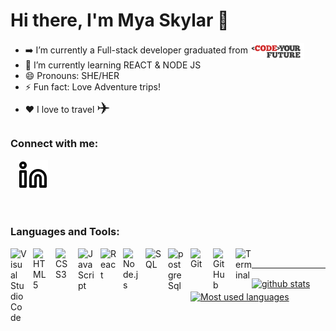 # Hi there, I'm Mya Skylar 👋 

- ➡️ I’m currently a Full-stack developer graduated from <a href="https://codeyourfuture.io/"><img align="center" width="18%" src="./images/cyf_logo.png" /></a>
- 🌱 I’m currently learning REACT & NODE JS
- 😄 Pronouns: SHE/HER
- ⚡ Fun fact: Love Adventure trips!
- ❤️ I love to travel <span style="font-size:25px;">✈️</span>

### Connect with me:

&nbsp;&nbsp;
[![website](./images/linkedin-light.svg)](https://www.linkedin.com/in/mya-skylar-290838221/)




<br />


### Languages and Tools:

[<img align="left" alt="Visual Studio Code" width="26px" src="https://cdn.jsdelivr.net/gh/devicons/devicon/icons/vscode/vscode-original.svg" style="padding-right:10px;" />][webdevlist]
[<img align="left" alt="HTML5" width="26px" src="https://cdn.jsdelivr.net/gh/devicons/devicon/icons/html5/html5-original.svg" style="padding-right:10px;" />][webdevlist]
[<img align="left" alt="CSS3" width="26px" src="https://cdn.jsdelivr.net/gh/devicons/devicon/icons/css3/css3-original.svg" style="padding-right:10px;" />][csslist]
[<img align="left" alt="JavaScript" width="26px" src="https://cdn.jsdelivr.net/gh/devicons/devicon/icons/javascript/javascript-original.svg" style="padding-right:10px;" />][jslist]
[<img align="left" alt="React" width="26px" src="https://cdn.jsdelivr.net/gh/devicons/devicon/icons/react/react-original.svg" style="padding-right:10px;" />][reactlist]
[<img align="left" alt="Node.js" width="26px" src="https://cdn.jsdelivr.net/gh/devicons/devicon/icons/nodejs/nodejs-original.svg" style="padding-right:10px;" />][webdevlist]
[<img align="left" alt="SQL" width="26px" src="https://cdn.jsdelivr.net/gh/devicons/devicon/icons/mysql/mysql-original.svg" style="padding-right:10px;" />][webdevlist]
[<img align="left" alt="postgreSql" width="26px" src="https://cdn.jsdelivr.net/gh/devicons/devicon/icons/postgresql/postgresql-original.svg" style="padding-right:10px;" />][webdevlist]
[<img align="left" alt="Git" width="26px" src="https://cdn.jsdelivr.net/gh/devicons/devicon/icons/git/git-original.svg" style="padding-right:10px;" />][webdevlist]
[<img align="left" alt="GitHub" width="26px" src="https://user-images.githubusercontent.com/3369400/139448065-39a229ba-4b06-434b-bc67-616e2ed80c8f.png" style="padding-right:10px;" />][webdevlist]
[<img align="left" alt="Terminal" width="26px" src="./img/terminal-light.svg" />][webdevlist]
<br />

----

<a href="https://github.com/myaskylar?tab=repositories"><img align="center" src="https://github-readme-stats.vercel.app/api?username=myaskylar" alt="github stats" /></a>&nbsp;&nbsp;<a href="https://github.com/myaskylar?tab=repositories"><img align="center" src="https://github-readme-stats.vercel.app/api/top-langs/?username=myaskylar" alt="Most used languages"/></a>


[website]: https://
[course]: http://codeyourfuture.io
[twitter]: https://twitter.com/
[youtube]: https://youtube.com/
[instagram]: https://instagram.com/
[linkedin]: https://www.linkedin.com/in/myaskylar
[webdevlist]: https://github.com/myaskylar?tab=repositories
[jslist]: https://github.com/myaskylar?tab=repositories&q=&type=&language=javascript&sort=
[csslist]: https://github.com/myaskylar?tab=repositories&q=&type=&language=css&sort=
[reactlist]: https://github.com/myaskylar?tab=repositories



<!-- - 🔭 I’m currently working on ... -->
<!-- - 👯 I’m looking to collaborate on ... -->
<!-- - 🤔 I’m looking for help with ... -->
<!-- - 💬 Ask me about ... -->
<!-- - 📫 How to reach me:  -->
